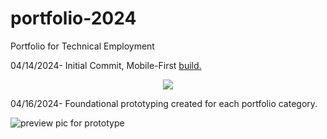 # portfolio-2024
Portfolio for Technical Employment

04/14/2024- Initial Commit, Mobile-First [build.](https://cloudflips32.github.io/portfolio-2024/)

<p align="center">
  <img src="https://github.com/cloudflips32/portfolio-2024/assets/64573965/ffcc7ccd-786a-447c-bac7-90a4e1f58ab1" />
</p>

04/16/2024- Foundational prototyping created for each portfolio category.

![preview pic for prototype](prototyping-pic.png)
